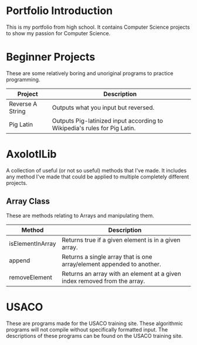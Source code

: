 # Portfolio Introduction
This is my portfolio from high school. It contains Computer Science projects to show my passion for Computer Science.

# Beginner Projects
These are some relatively boring and unoriginal programs to practice programming.

Project | Description
------- | -----------
Reverse A String | Outputs what you input but reversed.
Pig Latin | Outputs Pig-latinized input according to Wikipedia's rules for Pig Latin.

# AxolotlLib
A collection of useful (or not so useful) methods that I've made. It includes any method I've made that could be applied to multiple completely different projects.

## Array Class
These are methods relating to Arrays and manipulating them.

Method | Description
-------- | -----------
isElementInArray | Returns true if a given element is in a given array.
append | Returns a single array that is one array/element appended to another.
removeElement | Returns an array with an element at a given index removed from the array.

# USACO
These are programs made for the USACO training site. These algorithmic programs will not compile without specifically formatted input. The descriptions of these programs can be found on the USACO training site.
